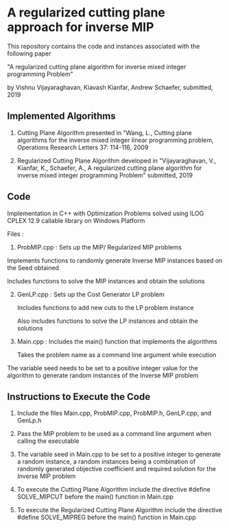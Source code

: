 # A regularized cutting plane approach for inverse MIP
This repository contains the code and instances associated with the following paper

"A regularized cutting plane algorithm for inverse mixed integer programming Problem" 

by Vishnu Vijayaraghavan, Kiavash Kianfar, Andrew Schaefer, submitted, 2019

## Implemented Algorithms 
    
1. Cutting Plane Algorithm presented in "Wang, L., Cutting plane algorithms for the inverse mixed integer linear programming problem, Operations Research Letters 37: 114-116, 2009  
      
2. Regularized Cutting Plane Algorithm developed in "Vijayaraghavan, V., Kianfar, K., Schaefer, A., A regularized cutting plane algorithm for inverse mixed integer programming Problem"  submitted, 2019

## Code

Implementation in C++ with Optimization Problems solved using ILOG CPLEX 12.9 callable library on Windows Platform

Files : 
       
1. ProbMIP.cpp : Sets up the MIP/ Regularized MIP problems
                      
  Implements functions to randomly generate Inverse MIP instances based on the Seed obtained
                        
  Includes functions to solve the MIP instances and obtain the solutions

2. GenLP.cpp   : Sets up the Cost Generator LP problem 
                         
   Includes functions to add new cuts to the LP problem instance

   Also includes functions to solve the LP instances and obtain the solutions  

3. Main.cpp    : Includes the main() function that implements the algorithms

   Takes the problem name as a command line argument while execution
 
 The variable seed needs to be set to a positive integer value for the algorithm to generate random instances of the Inverse MIP problem
 
## Instructions to Execute the Code

1. Include the files Main.cpp, ProbMIP.cpp, ProbMIP.h, GenLP.cpp, and GenLp.h

2. Pass the MIP problem to be used as a command line argument when calling the executable

3. The variable seed in Main.cpp to be set to a positive integer to generate a random instance,
   a random instances being a combination of randomly generated objective coefficient and required solution for the Inverse MIP problem

4. To execute the Cutting Plane Algorithm include the directive #define SOLVE_MIPCUT before the main() function in Main.cpp

5. To execute the Regularized Cutting Plane Algorithm include the directive #define SOLVE_MIPREG before the main() function in Main.cpp









